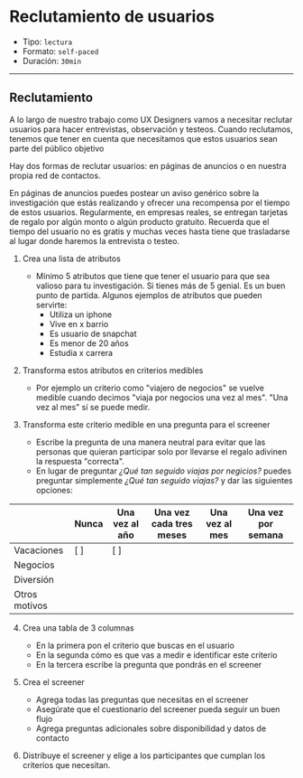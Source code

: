 # Reclutamiento de usuarios

- Tipo: `lectura`
- Formato: `self-paced`
- Duración: `30min`

***

## Reclutamiento

A lo largo de nuestro trabajo como UX Designers vamos a necesitar reclutar
usuarios para hacer entrevistas, observación y testeos. Cuando reclutamos,
tenemos que tener en cuenta que necesitamos que estos usuarios sean parte del
público objetivo

Hay dos formas de reclutar usuarios: en páginas de anuncios o en nuestra propia
red de contactos.

En páginas de anuncios puedes postear un aviso genérico sobre la investigación
que estás realizando y ofrecer una recompensa por el tiempo de estos usuarios.
Regularmente, en empresas reales, se entregan tarjetas de regalo por algún
monto o algún producto gratuito. Recuerda que el tiempo del usuario no es gratis
y muchas veces hasta tiene que trasladarse al lugar donde haremos la entrevista
o testeo.

1. Crea una lista de atributos
	- Mínimo 5 atributos que tiene que tener el usuario para que sea valioso
	  para tu investigación. Si tienes más de 5 genial. Es un buen punto de
	  partida. Algunos ejemplos de atributos que pueden servirte:
	  	- Utiliza un iphone
	  	- Vive en x barrio
	  	- Es usuario de snapchat
	  	- Es menor de 20 años
	  	- Estudia x carrera

2. Transforma estos atributos en criterios medibles
	- Por ejemplo un criterio como "viajero de negocios" se vuelve medible
	  cuando decimos "viaja por negocios una vez al mes". "Una vez al mes" sí se
	  puede medir.

3. Transforma este criterio medible en una pregunta para el screener
	- Escribe la pregunta de una manera neutral para evitar que las personas
	  que quieran participar solo por llevarse el regalo adivinen la respuesta
	  "correcta".
	- En lugar de preguntar *¿Qué tan seguido viajas por negicios?* puedes
	  preguntar simplemente *¿Qué tan seguido viajas?* y dar las siguientes
	  opciones:

| |Nunca|Una vez al año|Una vez cada tres meses|Una vez al mes|Una vez por semana| 
|:----------|----------|-----------|-------------|---------|---------|
|Vacaciones| [ ] | [ ] | | | |
|Negocios| | | | | |
|Diversión| | | | | |
|Otros motivos| | | | | |

4. Crea una tabla de 3 columnas
	- En la primera pon el criterio que buscas en el usuario
	- En la segunda cómo es que vas a medir e identificar este criterio
	- En la tercera escribe la pregunta que pondrás en el screener

5. Crea el screener
	- Agrega todas las preguntas que necesitas en el screener
	- Asegúrate que el cuestionario del screener pueda seguir un buen flujo
	- Agrega preguntas adicionales sobre disponibilidad y datos de contacto	

6. Distribuye el screener y elige a los participantes que cumplan los criterios
   que necesitan.


